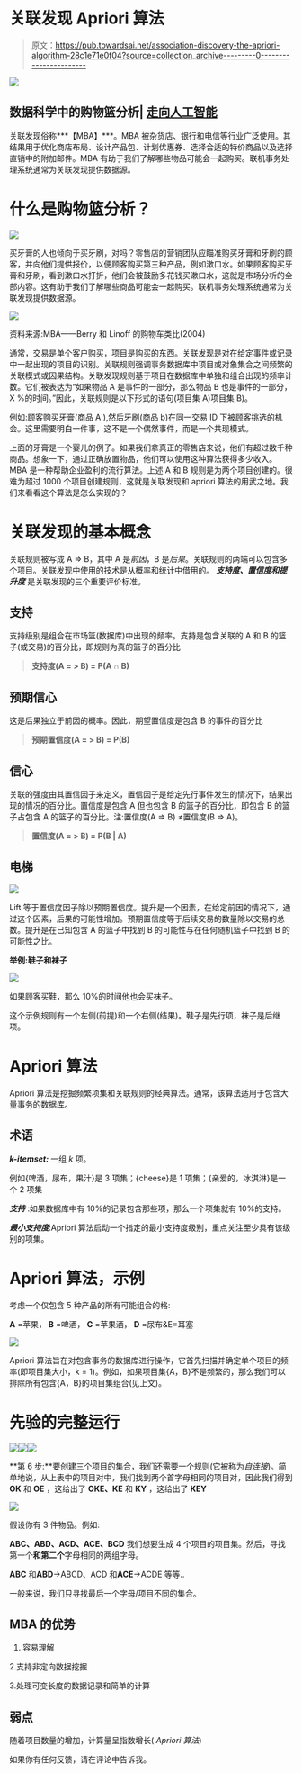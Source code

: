 # 关联发现 Apriori 算法

> 原文：<https://pub.towardsai.net/association-discovery-the-apriori-algorithm-28c1e71e0f04?source=collection_archive---------0----------------------->

![](img/9c00f9e0d49f7849e8302a02c7c67dd2.png)

## 数据科学中的购物篮分析| [走向人工智能](https://towardsai.net)

关联发现俗称***【MBA】***。MBA 被杂货店、银行和电信等行业广泛使用。其结果用于优化商店布局、设计产品包、计划优惠券、选择合适的特价商品以及选择直销中的附加邮件。MBA 有助于我们了解哪些物品可能会一起购买。联机事务处理系统通常为关联发现提供数据源。

# 什么是购物篮分析？

![](img/ef12270428d3d53bd7b8e84bca784683.png)

买牙膏的人也倾向于买牙刷，对吗？零售店的营销团队应瞄准购买牙膏和牙刷的顾客，并向他们提供报价，以便顾客购买第三种产品，例如漱口水。如果顾客购买牙膏和牙刷，看到漱口水打折，他们会被鼓励多花钱买漱口水，这就是市场分析的全部内容。这有助于我们了解哪些商品可能会一起购买。联机事务处理系统通常为关联发现提供数据源。

![](img/58304e6261062a3e8f830b872d87b496.png)

资料来源:MBA——Berry 和 Linoff 的购物车类比(2004)

通常，交易是单个客户购买，项目是购买的东西。关联发现是对在给定事件或记录中一起出现的项目的识别。关联规则强调事务数据库中项目或对象集合之间频繁的关联模式或因果结构。关联发现规则基于项目在数据库中单独和组合出现的频率计数。它们被表达为“如果物品 A 是事件的一部分，那么物品 B 也是事件的一部分，X %的时间。”因此，关联规则是以下形式的语句(项目集 A)项目集 B)。

例如:顾客购买牙膏(商品 A ),然后牙刷(商品 b)在同一交易 ID 下被顾客挑选的机会。这里需要明白一件事，这不是一个偶然事件，而是一个共现模式。

上面的牙膏是一个婴儿的例子。如果我们拿真正的零售店来说，他们有超过数千种商品。想象一下，通过正确放置物品，他们可以使用这种算法获得多少收入。MBA 是一种帮助企业盈利的流行算法。上述 A 和 B 规则是为两个项目创建的。很难为超过 1000 个项目创建规则，这就是关联发现和 apriori 算法的用武之地。我们来看看这个算法是怎么实现的？

# 关联发现的基本概念

关联规则被写成 A => B，其中 A 是*前因*，B 是*后果*。关联规则的两端可以包含多个项目。关联发现中使用的技术是从概率和统计中借用的。 ***支持度、置信度和提升度*** 是关联发现的三个重要评价标准。

## 支持

支持级别是组合在市场篮(数据库)中出现的频率。支持是包含关联的 A 和 B 的篮子(或交易)的百分比，即规则为真的篮子的百分比

> **支持度(A = > B) = P(A ∩ B)**

## 预期信心

这是后果独立于前因的概率。因此，期望置信度是包含 B 的事件的百分比

> **预期置信度(A = > B) = P(B)**

## 信心

关联的强度由其置信因子来定义，置信因子是给定先行事件发生的情况下，结果出现的情况的百分比。置信度是包含 A 但也包含 B 的篮子的百分比，即包含 B 的篮子占包含 A 的篮子的百分比。注:置信度(A => B) ≠置信度(B => A)。

> **置信度(A = > B) = P(B | A)**

## 电梯

![](img/7f172617b8582bf38fa38d19e4c36951.png)

Lift 等于置信度因子除以预期置信度。提升是一个因素，在给定前因的情况下，通过这个因素，后果的可能性增加。预期置信度等于后续交易的数量除以交易的总数。提升是在已知包含 A 的篮子中找到 B 的可能性与在任何随机篮子中找到 B 的可能性之比。

**举例:鞋子和袜子**

![](img/0e3f26dd6484bb49f042a4822a0d6c71.png)

如果顾客买鞋，那么 10%的时间他也会买袜子。

这个示例规则有一个左侧(前提)和一个右侧(结果)。鞋子是先行项，袜子是后继项。

# Apriori 算法

Apriori 算法是挖掘频繁项集和关联规则的经典算法。通常，该算法适用于包含大量事务的数据库。

## 术语

***k-itemset:*** 一组 *k* 项。

例如{啤酒，尿布，果汁}是 3 项集；{cheese}是 1 项集；{亲爱的，冰淇淋}是一个 2 项集

***支持*** :如果数据库中有 10%的记录包含那些项，那么一个项集就有 10%的支持。

***最小支持度***:Apriori 算法启动一个指定的最小支持度级别，重点关注至少具有该级别的项集。

# Apriori 算法，示例

考虑一个仅包含 5 种产品的所有可能组合的格:

**A** =苹果， **B** =啤酒， **C** =苹果酒， **D** =尿布&E=耳塞

![](img/ca39dbf4e4b486f418ab186895d11ac4.png)

Apriori 算法旨在对包含事务的数据库进行操作，它首先扫描并确定单个项目的频率(即项目集大小，k = 1)。例如，如果项目集{A，B}不是频繁的，那么我们可以排除所有包含{A，B}的项目集组合(见上文)。

# 先验的完整运行

![](img/52f18a5cfcd514ffa2278eff8fd5579b.png)![](img/a53ebbec7c48f31f24959ca73c98694e.png)![](img/1c10a6fcc70eb7e9d75bb2cf7a775250.png)

**第 6 步:**要创建三个项目的集合，我们还需要一个规则(它被称为*自连接*)。简单地说，从上表中的项目对中，我们找到两个首字母相同的项目对，因此我们得到 **OK** 和 **OE** ，这给出了 **OKE、KE** 和 **KY** ，这给出了 **KEY**

![](img/821b9d62bc2c82cacc51a372d6cda2da.png)

假设你有 3 件物品。例如:

**ABC、ABD、ACD、ACE、BCD** 我们想要生成 4 个项目的项目集。然后，寻找第一个**和第二个**字母相同的两组字母。

**ABC** 和**ABD**->ABCD、ACD 和**ACE**->ACDE 等等..

一般来说，我们只寻找最后一个字母/项目不同的集合。

## MBA 的优势

1.  容易理解

2.支持非定向数据挖掘

3.处理可变长度的数据记录和简单的计算

## 弱点

随着项目数量的增加，计算量呈指数增长( *Apriori 算法*)

如果你有任何反馈，请在评论中告诉我。